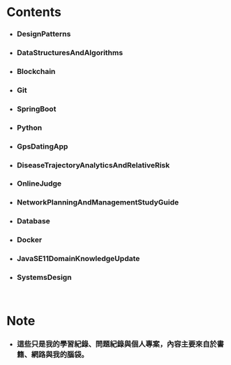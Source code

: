 Contents
=====
* ### DesignPatterns
* ### DataStructuresAndAlgorithms
* ### Blockchain
* ### Git
* ### SpringBoot
* ### Python
* ### GpsDatingApp
* ### DiseaseTrajectoryAnalyticsAndRelativeRisk
* ### OnlineJudge
* ### NetworkPlanningAndManagementStudyGuide
* ### Database
* ### Docker
* ### JavaSE11DomainKnowledgeUpdate
* ### SystemsDesign
<br />

Note
=====
* ### 這些只是我的學習紀錄、問題紀錄與個人專案，內容主要來自於書籍、網路與我的腦袋。
<br />

